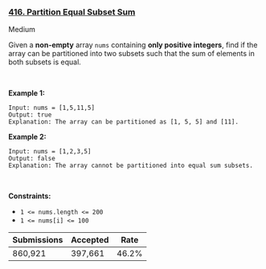 ### [416. Partition Equal Subset Sum](https://leetcode.com/problems/partition-equal-subset-sum)

Medium

Given a __non-empty__ array `` nums `` containing __only positive integers__, find if the array can be partitioned into two subsets such that the sum of elements in both subsets is equal.

 

__Example 1:__

```
Input: nums = [1,5,11,5]
Output: true
Explanation: The array can be partitioned as [1, 5, 5] and [11].
```

__Example 2:__

```
Input: nums = [1,2,3,5]
Output: false
Explanation: The array cannot be partitioned into equal sum subsets.
```

 

__Constraints:__

*   `` 1 <= nums.length <= 200 ``
*   `` 1 <= nums[i] <= 100 ``

| Submissions    | Accepted     | Rate   |
| -------------- | ------------ | ------ |
| 860,921 | 397,661 | 46.2% |